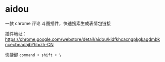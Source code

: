 # aidou

一款 chrome 评论 斗图插件，快速搜索生成表情包链接

插件地址：https://chrome.google.com/webstore/detail/aidou/kidfkhcacngpkgkagdmbkncecbnadajb?hl=zh-CN

快捷键 `command + shift + \`

